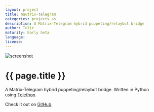 ```yaml
---
layout: project
title: mautrix-telegram
categories: projects as
description: A Matrix-Telegram hybrid puppeting/relaybot bridge
author: Tulir
maturity: Early beta
language: 
license: 
---
```


![screenshot](/docs/projects/images/mautrix-telegram.png "{{ page.title }}")

# {{ page.title }}
A Matrix-Telegram hybrid puppeting/relaybot bridge. Written in Python using [Telethon](https://github.com/LonamiWebs/Telethon).

Check it out on [GitHub](https://github.com/tulir/mautrix-telegram)

